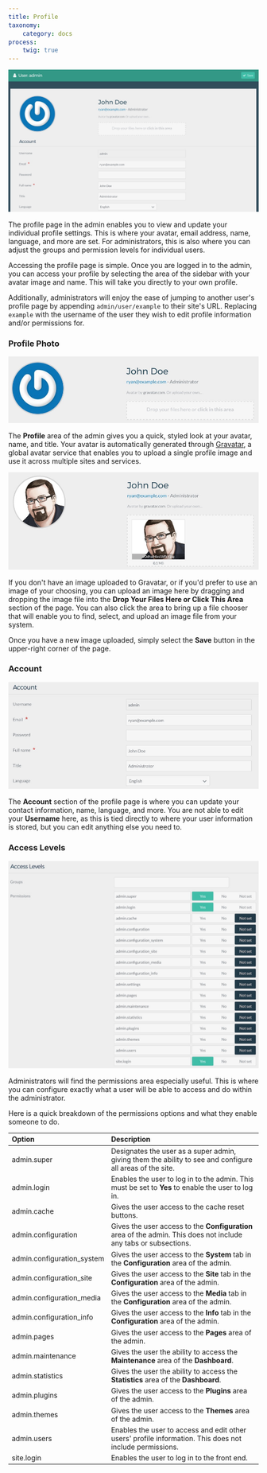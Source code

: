 ```yaml
---
title: Profile
taxonomy:
    category: docs
process:
    twig: true
---
```


![Grav Admin Profile](grav_profile.jpeg?classes=shadow)

The profile page in the admin enables you to view and update your individual profile settings. This is where your avatar, email address, name, language, and more are set. For administrators, this is also where you can adjust the groups and permission levels for individual users.

Accessing the profile page is simple. Once you are logged in to the admin, you can access your profile by selecting the area of the sidebar with your avatar image and name. This will take you directly to your own profile.

Additionally, administrators will enjoy the ease of jumping to another user's profile page by appending `admin/user/example` to their site's URL. Replacing `example` with the username of the user they wish to edit profile information and/or permissions for.

### Profile Photo

![Grav Admin Profile](grav_profile2.jpeg?classes=shadow)

The **Profile** area of the admin gives you a quick, styled look at your avatar, name, and title. Your avatar is automatically generated through [Gravatar](http://en.gravatar.com/), a global avatar service that enables you to upload a single profile image and use it across multiple sites and services.

![Grav Admin Profile](grav_profile2b.jpeg?classes=shadow)

If you don't have an image uploaded to Gravatar, or if you'd prefer to use an image of your choosing, you can upload an image here by dragging and dropping the image file into the **Drop Your Files Here or Click This Area** section of the page. You can also click the area to bring up a file chooser that will enable you to find, select, and upload an image file from your system.

Once you have a new image uploaded, simply select the **Save** button in the upper-right corner of the page.

### Account

![Grav Admin Profile](grav_profile3.jpeg?classes=shadow)

The **Account** section of the profile page is where you can update your contact information, name, language, and more. You are not able to edit your **Username** here, as this is tied directly to where your user information is stored, but you can edit anything else you need to.

### Access Levels

![Grav Admin Profile](grav_profile4.jpeg?classes=shadow)

Administrators will find the permissions area especially useful. This is where you can configure exactly what a user will be able to access and do within the administrator.

Here is a quick breakdown of the permissions options and what they enable someone to do.

| Option                     | Description                                                                                                      |
| :-----                     | :-----                                                                                                           |
| admin.super                | Designates the user as a super admin, giving them the ability to see and configure all areas of the site.        |
| admin.login                | Enables the user to log in to the admin. This must be set to **Yes** to enable the user to log in.               |
| admin.cache                | Gives the user access to the cache reset buttons.                                                                |
| admin.configuration        | Gives the user access to the **Configuration** area of the admin. This does not include any tabs or subsections. |
| admin.configuration_system | Gives the user access to the **System** tab in the **Configuration** area of the admin.                          |
| admin.configuration_site   | Gives the user access to the **Site** tab in the **Configuration** area of the admin.                            |
| admin.configuration_media  | Gives the user access to the **Media** tab in the **Configuration** area of the admin.                           |
| admin.configuration_info   | Gives the user access to the **Info** tab in the **Configuration** area of the admin.                            |
| admin.pages                | Gives the user access to the **Pages** area of the admin.                                                        |
| admin.maintenance          | Gives the user the ability to access the **Maintenance** area of the **Dashboard**.                              |
| admin.statistics           | Gives the user the ability to access the **Statistics** area of the **Dashboard**.                               |
| admin.plugins              | Gives the user access to the **Plugins** area of the admin.                                                      |
| admin.themes               | Gives the user access to the **Themes** area of the admin.                                                       |
| admin.users                | Enables the user to access and edit other users' profile information. This does not include permissions.         |
| site.login                 | Enables the user to log in to the front end.                                                                     |

